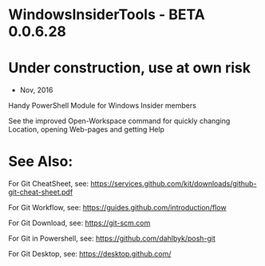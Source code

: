 # WindowsInsiderTools - BETA 0.0.6.28
# Under construction, use at own risk
+ Nov, 2016

Handy PowerShell Module for Windows Insider members

See the improved Open-Workspace command for quickly changing Location, opening Web-pages 
and getting Help

# See Also:

For Git CheatSheet, see: https://services.github.com/kit/downloads/github-git-cheat-sheet.pdf

For Git Workflow, see: https://guides.github.com/introduction/flow

For Git Download, see: https://git-scm.com

For Git in Powershell, see: https://github.com/dahlbyk/posh-git

For Git Desktop, see: https://desktop.github.com/
